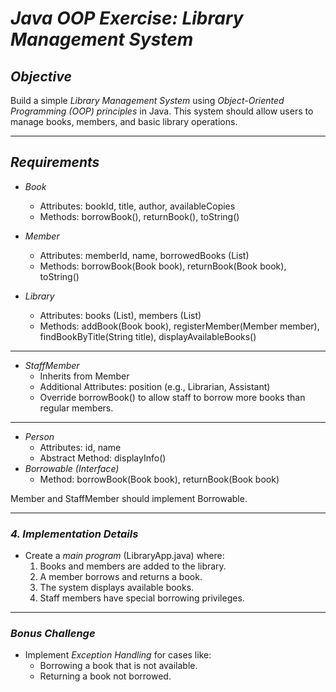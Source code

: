 # *Java OOP Exercise: Library Management System*

## *Objective*
Build a simple *Library Management System* using *Object-Oriented Programming (OOP) principles* in Java. This system should allow users to manage books, members, and basic library operations.

---

## *Requirements*
- *Book*
  - Attributes: bookId, title, author, availableCopies
  - Methods: borrowBook(), returnBook(), toString()

- *Member*
  - Attributes: memberId, name, borrowedBooks (List<Book>)
  - Methods: borrowBook(Book book), returnBook(Book book), toString()

- *Library*
  - Attributes: books (List<Book>), members (List<Member>)
  - Methods: addBook(Book book), registerMember(Member member), findBookByTitle(String title), displayAvailableBooks()

---

- *StaffMember*
  - Inherits from Member
  - Additional Attributes: position (e.g., Librarian, Assistant)
  - Override borrowBook() to allow staff to borrow more books than regular members.

---

- *Person*
  - Attributes: id, name
  - Abstract Method: displayInfo()
- *Borrowable (Interface)*
  - Method: borrowBook(Book book), returnBook(Book book)

Member and StaffMember should implement Borrowable.

---

### *4. Implementation Details*
- Create a *main program* (LibraryApp.java) where:
  1. Books and members are added to the library.
  2. A member borrows and returns a book.
  3. The system displays available books.
  4. Staff members have special borrowing privileges.

---

### *Bonus Challenge*
- Implement *Exception Handling* for cases like:
  - Borrowing a book that is not available.
  - Returning a book not borrowed.  
